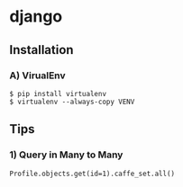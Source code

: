 # django

## Installation

### A) VirualEnv

    $ pip install virtualenv
    $ virtualenv --always-copy VENV


## Tips

### 1) Query in Many to Many

    Profile.objects.get(id=1).caffe_set.all()